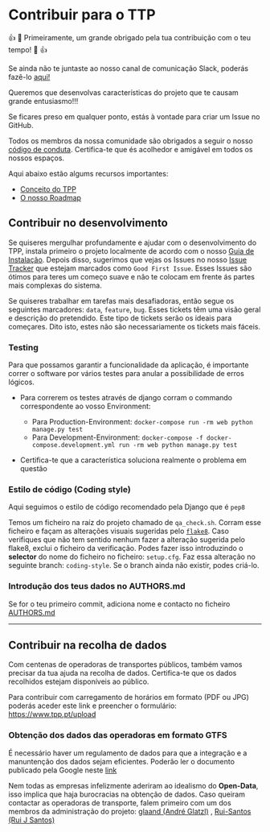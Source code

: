# Contribuir para o TTP

:+1: :tada: Primeiramente, um grande obrigado pela tua contribuição com o teu tempo! :tada: :+1:

Se ainda não te juntaste ao nosso canal de comunicação Slack, poderás fazê-lo [aqui!](https://join.slack.com/t/tpportugal/shared_invite/enQtMzEwOTI3ODg0MDk2LTZmNjYxOWVmZTBkN2EwNWUzMGFhOGQ2MWM0YmQ4NGUxMTU1ZjcwMDQxMDljMzU0Njg0ODcwOGIyODUxMjIzNmI)

Queremos que desenvolvas características do projeto que te causam grande entusiasmo!!!

Se ficares preso em qualquer ponto, estás à vontade para criar um Issue no GitHub.

Todos os membros da nossa comunidade são obrigados a seguir o nosso [código de conduta](https://github.com/glaand/tpp/blob/master/CODE_OF_CONDUCT.md). Certifica-te que és acolhedor e amigável em todos os nossos espaços.

Aqui abaixo estão algums recursos importantes:

 - [Conceito do TPP](https://github.com/glaand/tpp/wiki/TPP---Conceito)
 - [O nosso Roadmap](https://github.com/glaand/tpp/wiki/Roadmap)

## Contribuir no desenvolvimento

Se quiseres mergulhar profundamente e ajudar com o desenvolvimento do TPP, instala primeiro o projeto localmente de acordo com o nosso [Guia de Instalação](https://github.com/glaand/tpp/blob/master/README.md). Depois disso, sugerimos que vejas os Issues no nosso [Issue Tracker](https://github.com/glaand/tpp/issues) que estejam marcados como `Good First Issue`. Esses Issues são ótimos para teres um começo suave e não te colocam em frente ás partes mais complexas do sistema.

Se quiseres trabalhar em tarefas mais desafiadoras, então segue os seguintes marcadores: `data`, `feature`, `bug`. Esses tickets têm uma visão geral e descrição do pretendido. Este tipo de tickets serão os ideais para começares. Dito isto, estes não são necessariamente os tickets mais fáceis.

### Testing

Para que possamos garantir a funcionalidade da aplicação, é importante correr o software por vários testes para anular a possibilidade de erros lógicos.

* Para correrem os testes através de django corram o commando correspondente ao vosso Environment:
    * Para Production-Environment:
        `docker-compose run -rm web python manage.py test`
    * Para Development-Environment:
        `docker-compose -f docker-compose.development.yml run -rm web python manage.py test`

* Certifica-te que a característica soluciona realmente o problema em questão

### Estilo de código (Coding style)

Aqui seguimos o estilo de código recomendado pela Django que é `pep8`

Temos um ficheiro na raíz do projeto chamado de `qa_check.sh`. Corram esse ficheiro e façam as alterações visuais sugeridas pelo [`flake8`](http://flake8.pycqa.org/en/latest/). Caso verifiques que não tem sentido nenhum fazer a alteração sugerida pelo flake8, exclui o ficheiro da verificação. Podes fazer isso introduzindo o **selector** do nome do ficheiro no ficheiro: `setup.cfg`. Faz essa alteração no seguinte branch: `coding-style`. Se o branch ainda não existir, podes criá-lo.

### Introdução dos teus dados no AUTHORS.md

Se for o teu primeiro commit, adiciona nome e contacto no ficheiro [AUTHORS.md](https://github.com/glaand/tpp/blob/master/AUTHORS.md)

---

## Contribuir na recolha de dados

Com centenas de operadoras de transportes públicos, também vamos precisar da tua ajuda na recolha de dados. Certifica-te que os dados recolhidos estejam disponíveis ao público.

Para contribuir com carregamento de horários em formato (PDF ou JPG) poderás aceder este link e preencher o formulário: https://www.tpp.pt/upload

### Obtenção dos dados das operadoras em formato GTFS

É necessário haver um regulamento de dados para que a integração e a manuntenção dos dados sejam eficientes. Poderão ler o documento publicado pela Google neste [link](https://developers.google.com/transit/gtfs/reference?hl=pt-br)

Nem todas as empresas infelizmente aderiram ao idealismo do **Open-Data**, isso implica que haja burocracias na obtenção de dados. Caso queiram contactar as operadoras de transporte, falem primeiro com um dos membros da administração do projeto: [glaand (André Glatzl)](mailto:andre@glatzl.me) , [Rui-Santos (Rui J Santos)](mailto:rui.s@gmx.us)